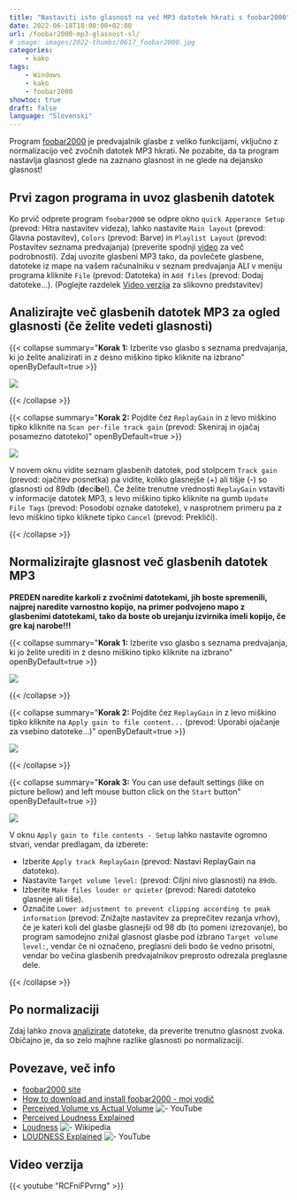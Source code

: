 ```yaml
---
title: "Nastaviti isto glasnost na več MP3 datotek hkrati s foobar2000"
date: 2022-06-18T18:00:00+02:00
url: /foobar2000-mp3-glasnost-sl/
# image: images/2022-thumbs/0617_foobar2000.jpg
categories:
    - kako
tags:
    - Windows
    - kako
    - foobar2000
showtoc: true
draft: false
language: "Slovenski"
---
```


Program [foobar2000](https://www.foobar2000.org/ "Kliknite/tapnite, da odprete spletno stran!") je predvajalnik glasbe z veliko funkcijami, vključno z normalizacijo več zvočnih datotek MP3 hkrati. Ne pozabite, da ta program nastavlja glasnost glede na zaznano glasnost in ne glede na dejansko glasnost!

## Prvi zagon programa in uvoz glasbenih datotek

Ko prvič odprete program `foobar2000` se odpre okno `quick Apperance Setup` (prevod: Hitra nastavitev videza), lahko nastavite `Main layout` (prevod: Glavna postavitev), `Colors` (prevod: Barve) in `Playlist Layout` (prevod: Postavitev seznama predvajanja) (preverite spodnji [video](#video-verzija "Kliknite/tapnite, da odprete razdelek!") za več podrobnosti). Zdaj uvozite glasbeni MP3 tako, da povlečete glasbene, datoteke iz mape na vašem računalniku v seznam predvajanja ALI v meniju programa kliknite `File` (prevod: Datoteka) in `Add files` (prevod: Dodaj datoteke...). (Poglejte razdelek [Video verzija](#video-verzija "Kliknite/tapnite, da odprete razdelek!") za slikovno predstavitev)

## Analizirajte več glasbenih datotek MP3 za ogled glasnosti (če želite vedeti glasnosti)

{{< collapse summary="**Korak 1:** Izberite vso glasbo s seznama predvajanja, ki jo želite analizirati in z desno miškino tipko kliknite na izbrano" openByDefault=true >}}

   ![](/images/foobar2000/En-foobar2000-playlist-select-mp3-lmb.jpeg)

{{< /collapse >}}

{{< collapse summary="**Korak 2:** Pojdite čez `ReplayGain` in z levo miškino tipko kliknite na `Scan per-file track gain` (prevod: Skeniraj in ojačaj posamezno datoteko)" openByDefault=true >}}

   ![](/images/foobar2000/En-foobar2000-playlist-select-mp3-lmb-scan.jpeg)

   V novem oknu vidite seznam glasbenih datotek, pod stolpcem `Track gain` (prevod: ojačitev posnetka) pa vidite, koliko glasnejše (+) ali tišje (-) so glasnosti od 89db (**d**eci**b**el). Če želite trenutne vrednosti `ReplayGain` vstaviti v informacije datotek MP3, s levo miškino tipko kliknite na gumb `Update File Tags` (prevod: Posodobi oznake datoteke), v nasprotnem primeru pa z levo miškino tipko kliknete tipko `Cancel` (prevod: Prekliči).

{{< /collapse >}}

## Normalizirajte glasnost več glasbenih datotek MP3

**PREDEN naredite karkoli z zvočnimi datotekami, jih boste spremenili, najprej naredite varnostno kopijo, na primer podvojeno mapo z glasbenimi datotekami, tako da boste ob urejanju izvirnika imeli kopijo, če gre kaj narobe!!!**

{{< collapse summary="**Korak 1:** Izberite vso glasbo s seznama predvajanja, ki jo želite urediti in z desno miškino tipko kliknite na izbrano" openByDefault=true >}}

   ![](/images/foobar2000/En-foobar2000-playlist-select-mp3-lmb.jpeg)

{{< /collapse >}}

{{< collapse summary="**Korak 2:** Pojdite čez `ReplayGain` in z levo miškino tipko kliknite na `Apply gain to file content...` (prevod: Uporabi ojačanje za vsebino datoteke...)" openByDefault=true >}}

   ![](/images/foobar2000/En-foobar2000-playlist-select-mp3-lmb-apply.jpeg)

{{< /collapse >}}

{{< collapse summary="**Korak 3:** You can use default settings (like on picture bellow) and left mouse button click on the `Start` button" openByDefault=true >}}

   ![](/images/foobar2000/En-foobar2000-playlist-select-mp3-lmb-apply-start.jpeg)

   V oknu `Apply gain to file contents - Setup` lahko nastavite ogromno stvari, vendar predlagam, da izberete:
   - Izberite `Apply track ReplayGain` (prevod: Nastavi ReplayGain na datoteko).
   - Nastavite `Target volume level:` (prevod: Ciljni nivo glasnosti) na `89db`.
   - Izberite `Make files louder or quieter` (prevod: Naredi datoteko glasneje ali tiše).
   - Označite `Lower adjustment to prevent clipping according to peak information` (prevod: Znižajte nastavitev za preprečitev rezanja vrhov), če je kateri koli del glasbe glasnejši od 98 db (to pomeni izrezovanje), bo program samodejno znižal glasnost glasbe pod izbrano `Target volume level:`, vendar če ni označeno, preglasni deli bodo še vedno prisotni, vendar bo večina glasbenih predvajalnikov preprosto odrezala preglasne dele.

{{< /collapse >}}   <!-- (prevod: ) -->

## Po normalizaciji

Zdaj lahko znova [analizirate](#analizirajte-več-glasbenih-datotek-mp3-za-ogled-glasnosti-če-želite-vedeti-glasnosti "Kliknite/tapnite, da odprete razdelek!") datoteke, da preverite trenutno glasnost zvoka. Običajno je, da so zelo majhne razlike glasnosti po normalizaciji.

## Povezave, več info

- [foobar2000 site](https://www.foobar2000.org/ "Kliknite/tapnite, da odprete spletno stran!")
- [How to download and install foobar2000 - moj vodič](/foobar2000-namestitev-sl/ "Kliknite/tapnite, da odprete vodič!")
- [Perceived Volume vs Actual Volume](https://www.youtube.com/watch?v=5SQFV8fv0Ho "Kliknite/tapnite, da odprete spletno stran!") ![- YouTube](/images/social-logos/YouTube.png)
- [Perceived Loudness Explained](https://www.blackghostaudio.com/blog/perceived-loudness-explained "Kliknite/tapnite, da odprete spletno stran!")
- [Loudness](https://en.wikipedia.org/wiki/Loudness "Kliknite/tapnite, da odprete spletno stran!") ![- Wikipedia](/images/social-logos/logo_Wikipedia_20x20px.png)
- [LOUDNESS Explained](https://www.youtube.com/watch?v=rRsxwDd59kc "Kliknite/tapnite, da odprete spletno stran!") ![- YouTube](/images/social-logos/YouTube.png)

## Video verzija

{{< youtube "RCFniFPvrng" >}}